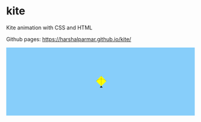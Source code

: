 # kite

Kite animation with CSS and HTML

Github pages: https://harshalparmar.github.io/kite/

![alt text](https://raw.githubusercontent.com/harshalparmar/kite/main/kite-img.png)
